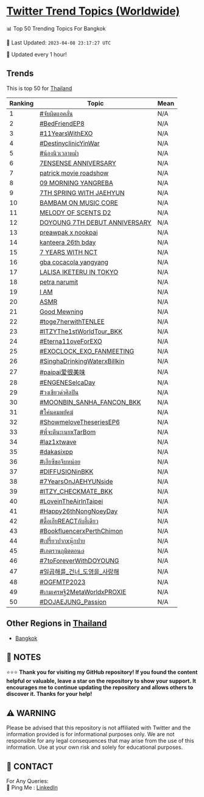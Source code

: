 [Twitter Trend Topics (Worldwide)](https://github.com/ErcinDedeoglu/Twitter-Trend-Topics)
==========


📊 Top 50 Trending Topics For Bangkok

📆 Last Updated: `2023-04-08 23:17:27 UTC`

🔧 Updated every 1 hour!


## Trends

This is top 50 for [Thailand](</Thailand>)

| Ranking | Topic | Mean |
| ------- | ------------ | ------------ |
| 1 | [#จับผิดแอคลั่น](http://twitter.com/search?q=%23%e0%b8%88%e0%b8%b1%e0%b8%9a%e0%b8%9c%e0%b8%b4%e0%b8%94%e0%b9%81%e0%b8%ad%e0%b8%84%e0%b8%a5%e0%b8%b1%e0%b9%88%e0%b8%99) | N/A |
| 2 | [#BedFriendEP8](http://twitter.com/search?q=%23BedFriendEP8) | N/A |
| 3 | [#11YearsWithEXO](http://twitter.com/search?q=%2311YearsWithEXO) | N/A |
| 4 | [#DestinyclinicYinWar](http://twitter.com/search?q=%23DestinyclinicYinWar) | N/A |
| 5 | [#น้องนิวเวลาหม่ํา](http://twitter.com/search?q=%23%e0%b8%99%e0%b9%89%e0%b8%ad%e0%b8%87%e0%b8%99%e0%b8%b4%e0%b8%a7%e0%b9%80%e0%b8%a7%e0%b8%a5%e0%b8%b2%e0%b8%ab%e0%b8%a1%e0%b9%88%e0%b9%8d%e0%b8%b2) | N/A |
| 6 | [7ENSENSE ANNIVERSARY](http://twitter.com/search?q=7ENSENSE+ANNIVERSARY) | N/A |
| 7 | [patrick movie roadshow](http://twitter.com/search?q=patrick+movie+roadshow) | N/A |
| 8 | [09 MORNING YANGREBA](http://twitter.com/search?q=09+MORNING+YANGREBA) | N/A |
| 9 | [7TH SPRING WITH JAEHYUN](http://twitter.com/search?q=7TH+SPRING+WITH+JAEHYUN) | N/A |
| 10 | [BAMBAM ON MUSIC CORE](http://twitter.com/search?q=BAMBAM+ON+MUSIC+CORE) | N/A |
| 11 | [MELODY OF SCENTS D2](http://twitter.com/search?q=MELODY+OF+SCENTS+D2) | N/A |
| 12 | [DOYOUNG 7TH DEBUT ANNIVERSARY](http://twitter.com/search?q=DOYOUNG+7TH+DEBUT+ANNIVERSARY) | N/A |
| 13 | [preawpak x nookpai](http://twitter.com/search?q=preawpak+x+nookpai) | N/A |
| 14 | [kanteera 26th bday](http://twitter.com/search?q=kanteera+26th+bday) | N/A |
| 15 | [7 YEARS WITH NCT](http://twitter.com/search?q=7+YEARS+WITH+NCT) | N/A |
| 16 | [gba cocacola yangyang](http://twitter.com/search?q=gba+cocacola+yangyang) | N/A |
| 17 | [LALISA IKETERU IN TOKYO](http://twitter.com/search?q=LALISA+IKETERU+IN+TOKYO) | N/A |
| 18 | [petra narumit](http://twitter.com/search?q=petra+narumit) | N/A |
| 19 | [I AM](http://twitter.com/search?q=I+AM) | N/A |
| 20 | [ASMR](http://twitter.com/search?q=ASMR) | N/A |
| 21 | [Good Mewning](http://twitter.com/search?q=Good+Mewning) | N/A |
| 22 | [#toge7herwithTENLEE](http://twitter.com/search?q=%23toge7herwithTENLEE) | N/A |
| 23 | [#ITZYThe1stWorldTour_BKK](http://twitter.com/search?q=%23ITZYThe1stWorldTour_BKK) | N/A |
| 24 | [#Eterna11oveForEXO](http://twitter.com/search?q=%23Eterna11oveForEXO) | N/A |
| 25 | [#EXOCLOCK_EXO_FANMEETING](http://twitter.com/search?q=%23EXOCLOCK_EXO_FANMEETING) | N/A |
| 26 | [#SinghaDrinkingWaterxBillkin](http://twitter.com/search?q=%23SinghaDrinkingWaterxBillkin) | N/A |
| 27 | [#paipai爱很美味](http://twitter.com/search?q=%23paipai%e7%88%b1%e5%be%88%e7%be%8e%e5%91%b3) | N/A |
| 28 | [#ENGENESelcaDay](http://twitter.com/search?q=%23ENGENESelcaDay) | N/A |
| 29 | [#วงเขียวด่าศิลปิน](http://twitter.com/search?q=%23%e0%b8%a7%e0%b8%87%e0%b9%80%e0%b8%82%e0%b8%b5%e0%b8%a2%e0%b8%a7%e0%b8%94%e0%b9%88%e0%b8%b2%e0%b8%a8%e0%b8%b4%e0%b8%a5%e0%b8%9b%e0%b8%b4%e0%b8%99) | N/A |
| 30 | [#MOONBIN_SANHA_FANCON_BKK](http://twitter.com/search?q=%23MOONBIN_SANHA_FANCON_BKK) | N/A |
| 31 | [#โค่นคมพยัคฆ์](http://twitter.com/search?q=%23%e0%b9%82%e0%b8%84%e0%b9%88%e0%b8%99%e0%b8%84%e0%b8%a1%e0%b8%9e%e0%b8%a2%e0%b8%b1%e0%b8%84%e0%b8%86%e0%b9%8c) | N/A |
| 32 | [#ShowmeloveTheseriesEP6](http://twitter.com/search?q=%23ShowmeloveTheseriesEP6) | N/A |
| 33 | [#พี่จะตีนะเนยxTarBom](http://twitter.com/search?q=%23%e0%b8%9e%e0%b8%b5%e0%b9%88%e0%b8%88%e0%b8%b0%e0%b8%95%e0%b8%b5%e0%b8%99%e0%b8%b0%e0%b9%80%e0%b8%99%e0%b8%a2xTarBom) | N/A |
| 34 | [#laz1xtwave](http://twitter.com/search?q=%23laz1xtwave) | N/A |
| 35 | [#dakasixpp](http://twitter.com/search?q=%23dakasixpp) | N/A |
| 36 | [#เฮียซีขอจีบหน่อย](http://twitter.com/search?q=%23%e0%b9%80%e0%b8%ae%e0%b8%b5%e0%b8%a2%e0%b8%8b%e0%b8%b5%e0%b8%82%e0%b8%ad%e0%b8%88%e0%b8%b5%e0%b8%9a%e0%b8%ab%e0%b8%99%e0%b9%88%e0%b8%ad%e0%b8%a2) | N/A |
| 37 | [#DIFFUSIONinBKK](http://twitter.com/search?q=%23DIFFUSIONinBKK) | N/A |
| 38 | [#7YearsOnJAEHYUNside](http://twitter.com/search?q=%237YearsOnJAEHYUNside) | N/A |
| 39 | [#ITZY_CHECKMATE_BKK](http://twitter.com/search?q=%23ITZY_CHECKMATE_BKK) | N/A |
| 40 | [#LoveinTheAirInTaipei](http://twitter.com/search?q=%23LoveinTheAirInTaipei) | N/A |
| 41 | [#Happy26thNongNoeyDay](http://twitter.com/search?q=%23Happy26thNongNoeyDay) | N/A |
| 42 | [#ดื้อเฮียREACTกับอี้เดียว](http://twitter.com/search?q=%23%e0%b8%94%e0%b8%b7%e0%b9%89%e0%b8%ad%e0%b9%80%e0%b8%ae%e0%b8%b5%e0%b8%a2REACT%e0%b8%81%e0%b8%b1%e0%b8%9a%e0%b8%ad%e0%b8%b5%e0%b9%89%e0%b9%80%e0%b8%94%e0%b8%b5%e0%b8%a2%e0%b8%a7) | N/A |
| 43 | [#BookfluencerxPerthChimon](http://twitter.com/search?q=%23BookfluencerxPerthChimon) | N/A |
| 44 | [#เปรี้ยวปากxนุ๊กปาย](http://twitter.com/search?q=%23%e0%b9%80%e0%b8%9b%e0%b8%a3%e0%b8%b5%e0%b9%89%e0%b8%a2%e0%b8%a7%e0%b8%9b%e0%b8%b2%e0%b8%81x%e0%b8%99%e0%b8%b8%e0%b9%8a%e0%b8%81%e0%b8%9b%e0%b8%b2%e0%b8%a2) | N/A |
| 45 | [#เภตรานฤมิตตอน๗](http://twitter.com/search?q=%23%e0%b9%80%e0%b8%a0%e0%b8%95%e0%b8%a3%e0%b8%b2%e0%b8%99%e0%b8%a4%e0%b8%a1%e0%b8%b4%e0%b8%95%e0%b8%95%e0%b8%ad%e0%b8%99%e0%b9%97) | N/A |
| 46 | [#7toForeverWithDOYOUNG](http://twitter.com/search?q=%237toForeverWithDOYOUNG) | N/A |
| 47 | [#일곱해를_건너_도영을_사랑해](http://twitter.com/search?q=%23%ec%9d%bc%ea%b3%b1%ed%95%b4%eb%a5%bc_%ea%b1%b4%eb%84%88_%eb%8f%84%ec%98%81%ec%9d%84_%ec%82%ac%eb%9e%91%ed%95%b4) | N/A |
| 48 | [#OGFMTP2023](http://twitter.com/search?q=%23OGFMTP2023) | N/A |
| 49 | [#เกมเศรษฐี2MetaWorldxPROXIE](http://twitter.com/search?q=%23%e0%b9%80%e0%b8%81%e0%b8%a1%e0%b9%80%e0%b8%a8%e0%b8%a3%e0%b8%a9%e0%b8%90%e0%b8%b52MetaWorldxPROXIE) | N/A |
| 50 | [#DOJAEJUNG_Passion](http://twitter.com/search?q=%23DOJAEJUNG_Passion) | N/A |



## Other Regions in [Thailand](</Thailand>)

* [Bangkok](</Thailand/Bangkok.md>)



## 📝 NOTES

⭐⭐⭐ **Thank you for visiting my GitHub repository! If you found the content helpful or valuable, leave a star on the repository to show your support. It encourages me to continue updating the repository and allows others to discover it. Thanks for your help!**


## ⚠️ WARNING

Please be advised that this repository is not affiliated with Twitter and the information provided is for informational purposes only. We are not responsible for any legal consequences that may arise from the use of this information. Use at your own risk and solely for educational purposes.


## 📨 CONTACT

 For Any Queries:  
            🏓 Ping Me : [LinkedIn](https://www.linkedin.com/in/ercindedeoglu/)
